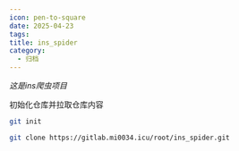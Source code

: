 ```yaml
---
icon: pen-to-square
date: 2025-04-23
tags: 
title: ins_spider
category:
  - 归档
---
```

*这是ins爬虫项目*

初始化仓库并拉取仓库内容
```bash
git init
```

```bash
git clone https://gitlab.mi0034.icu/root/ins_spider.git
```
